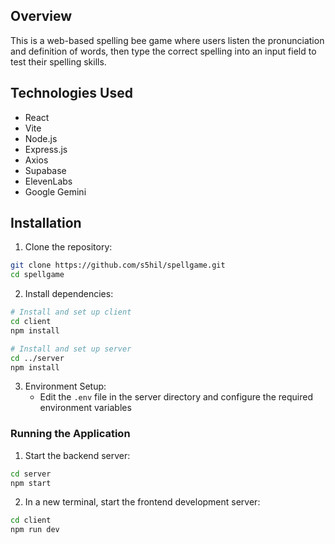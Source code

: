 ## Overview
This is a web-based spelling bee game where users listen the pronunciation and definition of words, then type the correct spelling into an input field to test their spelling skills.

## Technologies Used
- React
- Vite
- Node.js
- Express.js
- Axios
- Supabase
- ElevenLabs
- Google Gemini

## Installation

1. Clone the repository:
```bash
git clone https://github.com/s5hil/spellgame.git
cd spellgame
```

2. Install dependencies:
```bash
# Install and set up client
cd client
npm install

# Install and set up server
cd ../server
npm install
```

3. Environment Setup:
   - Edit the `.env` file in the server directory and configure the required environment variables

### Running the Application

1. Start the backend server:
```bash
cd server
npm start
```

2. In a new terminal, start the frontend development server:
```bash
cd client
npm run dev
```

